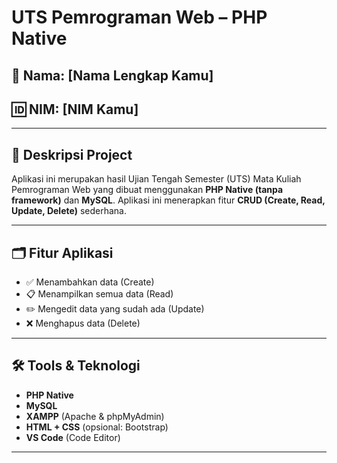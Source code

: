 # UTS Pemrograman Web – PHP Native

## 🧑 Nama: [Nama Lengkap Kamu]  
## 🆔 NIM: [NIM Kamu]

---

## 📌 Deskripsi Project
Aplikasi ini merupakan hasil Ujian Tengah Semester (UTS) Mata Kuliah Pemrograman Web yang dibuat menggunakan **PHP Native (tanpa framework)** dan **MySQL**. Aplikasi ini menerapkan fitur **CRUD (Create, Read, Update, Delete)** sederhana.

---

## 🗂️ Fitur Aplikasi
- ✅ Menambahkan data (Create)
- 📋 Menampilkan semua data (Read)
- ✏️ Mengedit data yang sudah ada (Update)
- ❌ Menghapus data (Delete)

---

## 🛠️ Tools & Teknologi
- **PHP Native**
- **MySQL**
- **XAMPP** (Apache & phpMyAdmin)
- **HTML + CSS** (opsional: Bootstrap)
- **VS Code** (Code Editor)

---



